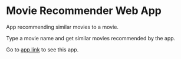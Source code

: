 # Movie Recommender Web App
App recommending similar movies to a movie. <br>

Type a movie name and get similar movies recommended by the app.<br>

Go to [app link](https://similar-movie-recommender.herokuapp.com/) to see this app.
